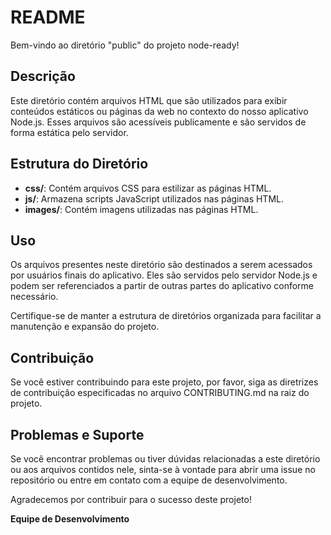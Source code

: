 # README
Bem-vindo ao diretório "public" do projeto node-ready!

## Descrição
Este diretório contém arquivos HTML que são utilizados para exibir conteúdos estáticos ou páginas da web no contexto do nosso aplicativo Node.js. Esses arquivos são acessíveis publicamente e são servidos de forma estática pelo servidor.

## Estrutura do Diretório
- **css/**: Contém arquivos CSS para estilizar as páginas HTML.
- **js/**: Armazena scripts JavaScript utilizados nas páginas HTML.
- **images/**: Contém imagens utilizadas nas páginas HTML.

## Uso
Os arquivos presentes neste diretório são destinados a serem acessados por usuários finais do aplicativo. Eles são servidos pelo servidor Node.js e podem ser referenciados a partir de outras partes do aplicativo conforme necessário.

Certifique-se de manter a estrutura de diretórios organizada para facilitar a manutenção e expansão do projeto.

## Contribuição
Se você estiver contribuindo para este projeto, por favor, siga as diretrizes de contribuição especificadas no arquivo CONTRIBUTING.md na raiz do projeto.

## Problemas e Suporte
Se você encontrar problemas ou tiver dúvidas relacionadas a este diretório ou aos arquivos contidos nele, sinta-se à vontade para abrir uma issue no repositório ou entre em contato com a equipe de desenvolvimento.

Agradecemos por contribuir para o sucesso deste projeto!

**Equipe de Desenvolvimento**
